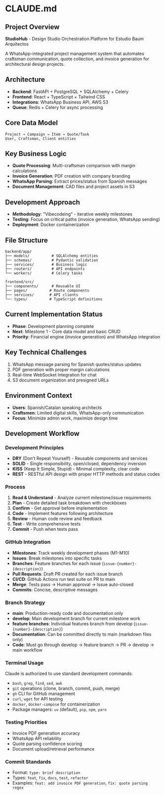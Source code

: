 # CLAUDE.md

## Project Overview
**StudioHub** - Design Studio Orchestration Platform for Estudio Baum Arquitectos

A WhatsApp-integrated project management system that automates craftsman communication, quote collection, and invoice generation for architectural design projects.

## Architecture
- **Backend**: FastAPI + PostgreSQL + SQLAlchemy + Celery
- **Frontend**: React + TypeScript + Tailwind CSS
- **Integrations**: WhatsApp Business API, AWS S3
- **Queue**: Redis + Celery for async processing

## Core Data Model
```
Project → Campaign → Item → Quote/Task
User, Craftsman, Client entities
```

## Key Business Logic
- **Quote Processing**: Multi-craftsman comparison with margin calculations
- **Invoice Generation**: PDF creation with company branding
- **WhatsApp Parsing**: Extract prices/status from Spanish messages
- **Document Management**: CAD files and project assets in S3

## Development Approach
- **Methodology**: "Vibecodeing" - iterative weekly milestones
- **Testing**: Focus on critical paths (invoice generation, WhatsApp sending)
- **Deployment**: Docker containerization

## File Structure
```
backend/app/
├── models/          # SQLAlchemy entities
├── schemas/         # Pydantic validation
├── services/        # Business logic
├── routers/         # API endpoints
└── workers/         # Celery tasks

frontend/src/
├── components/      # Reusable UI
├── pages/          # Route components
├── services/       # API clients
└── types/          # TypeScript definitions
```

## Current Implementation Status
- **Phase**: Development planning complete
- **Next**: Milestone 1 - Core data model and basic CRUD
- **Priority**: Financial engine (invoice generation) and WhatsApp integration

## Key Technical Challenges
1. WhatsApp message parsing for Spanish quotes/status updates
2. PDF generation with proper margin calculations
3. Real-time WebSocket integration for chat
4. S3 document organization and presigned URLs

## Environment Context
- **Users**: Spanish/Catalan speaking architects
- **Craftsmen**: Limited digital skills, WhatsApp-only communication
- **Focus**: Minimize admin work, maximize design time

## Development Workflow

### Development Principles
- **DRY** (Don't Repeat Yourself) - Reusable components and services
- **SOLID** - Single responsibility, open/closed, dependency inversion
- **KISS** (Keep It Simple, Stupid) - Minimal complexity, clear code
- **REST** - RESTful API design with proper HTTP methods and status codes

### Process
1. **Read & Understand** - Analyze current milestone/issue requirements
2. **Plan** - Create detailed task breakdown with checkboxes
3. **Confirm** - Get approval before implementation
4. **Code** - Implement features following architecture
5. **Review** - Human code review and feedback
6. **Test** - Write comprehensive tests
7. **Commit** - Push when tests pass

### GitHub Integration
- **Milestones**: Track weekly development phases (M1-M10)
- **Issues**: Break milestones into specific tasks
- **Branches**: Feature branches for each issue (`issue-{number}-{description}`)
- **Pull Requests**: Draft PR created for each issue branch
- **CI/CD**: GitHub Actions run test suite on PR to main
- **Merge**: Tests pass → Human approval → Issue auto-closed
- **Commits**: Concise, descriptive messages

### Branch Strategy
- **main**: Production-ready code and documentation only
- **develop**: Main development branch for current milestone work
- **feature branches**: Individual features branch from develop (`issue-{number}-{description}`)
- **Documentation**: Can be committed directly to main (markdown files only)
- **Code**: Must go through develop → feature branch → PR → develop → main workflow

### Terminal Usage
Claude is authorized to use standard development commands:
- `bash`, `grep`, `find`, `sed`, `awk`
- `git` operations (clone, branch, commit, push, merge)
- `gh` CLI for GitHub management
- `curl`, `wget` for API testing
- `docker`, `docker-compose` for containerization
- Package managers: `uv` (default), `pip`, `npm`, `yarn`

### Testing Priorities
- Invoice PDF generation accuracy
- WhatsApp API reliability
- Quote parsing confidence scoring
- Document upload/retrieval performance

### Commit Standards
- Format: `type: brief description`
- Types: `feat`, `fix`, `docs`, `test`, `refactor`
- Examples: `feat: add invoice PDF generation`, `fix: quote parsing regex`